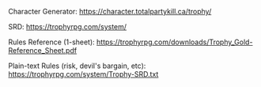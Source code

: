 
Character Generator:
https://character.totalpartykill.ca/trophy/

SRD:
https://trophyrpg.com/system/

Rules Reference (1-sheet):
https://trophyrpg.com/downloads/Trophy_Gold-Reference_Sheet.pdf

Plain-text Rules (risk, devil's bargain, etc):
https://trophyrpg.com/system/Trophy-SRD.txt
